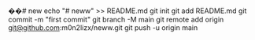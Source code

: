 ��#   n e w 
 
 echo "# neww" >> README.md
git init
git add README.md
git commit -m "first commit"
git branch -M main
git remote add origin git@github.com:m0n2lizx/neww.git
git push -u origin main
